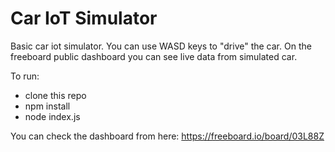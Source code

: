 # Car IoT Simulator
Basic car iot simulator. You can use WASD keys to "drive" the car. On the freeboard public dashboard you can see live data from simulated car.

To run:
* clone this repo
* npm install
* node index.js

You can check the dashboard from here: https://freeboard.io/board/03L88Z
